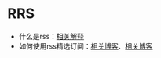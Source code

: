 # RRS

* 什么是rss：[相关解释](https://www.zhihu.com/question/19790274/answer/1082871606)
* 如何使用rss精选订阅：[相关博客](https://blog.csdn.net/biubiubiu214/article/details/84348026?ops_request_misc=%257B%2522request%255Fid%2522%253A%2522164096112916780261979473%2522%252C%2522scm%2522%253A%252220140713.130102334..%2522%257D&request_id=164096112916780261979473&biz_id=0&utm_medium=distribute.pc_search_result.none-task-blog-2~all~baidu_landing_v2~default-3-84348026.first_rank_v2_pc_rank_v29&utm_term=rss&spm=1018.2226.3001.4187)、[相关博客](https://blog.csdn.net/weixin_34195364/article/details/94262499?ops_request_misc=%257B%2522request%255Fid%2522%253A%2522164101492716780261989733%2522%252C%2522scm%2522%253A%252220140713.130102334.pc%255Fall.%2522%257D&request_id=164101492716780261989733&biz_id=0&utm_medium=distribute.pc_search_result.none-task-blog-2~all~first_rank_ecpm_v1~rank_v31_ecpm-13-94262499.first_rank_v2_pc_rank_v29&utm_term=vccode+RSS&spm=1018.2226.3001.4187)
